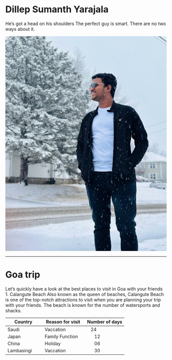 # Dillep Sumanth Yarajala
He’s got a head on his shoulders The perfect guy is smart. There are no two ways about it.

![My Photo](/Sumanth.jpg)

---
# Goa trip
Let’s quickly have a look at the best places to visit in Goa with your friends 1. Calangute Beach Also known as the queen of beaches, Calangute Beach is one of the top-notch attractions to visit when you are planning your trip with your friends. The beach is known for the number of watersports and shacks.

|**Country**      |    **Reason for visit**     |    **Number of days** |
|-----------------|-----------------------------|-----------------------|
| Saudi           |  Vaccation                  |       24              |
| Japan           |  Family Function            |       12              |
| China           |  Holiday                    |       06              |   
| Lambasingi      |  Vaccation                  |       30              |